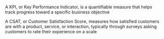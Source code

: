A KPI, or Key Performance Indicator, is a quantifiable measure that helps track progress toward a specific business objective

A CSAT, or Customer Satisfaction Score, measures how satisfied customers are with a product, service, or interaction, typically through surveys asking customers to rate their experience on a scale
